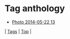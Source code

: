 <!--
title: Tag anthology
date: 2020-06-28T15:26:59.563Z
tags:
-->
# Tag anthology

 * [Photo 2014-05-22 13](86500017384.md)

| [Tags](tags.md) | [Top](index.md) |

